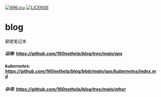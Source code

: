 [![996.icu](https://img.shields.io/badge/link-996.icu-red.svg)](https://996.icu)
[![LICENSE](https://img.shields.io/badge/license-Anti%20996-blue.svg)](https://github.com/996icu/996.ICU/blob/master/LICENSE)
# blog  
颠佬笔记本

##### 运维: https://github.com/160nothelp/blog/tree/main/ops
##### kubernetes: https://github.com/160nothelp/blog/blob/main/ops/kubernetes/index.md
##### 杂项: https://github.com/160nothelp/blog/tree/main/other
